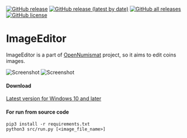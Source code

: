 [![GitHub release](https://img.shields.io/github/release/opennumismat/ImageEditor.svg)](https://github.com/opennumismat/ImageEditor/releases/)
[![GitHub release (latest by date)](https://img.shields.io/github/downloads/opennumismat/ImageEditor/latest/total.svg)](https://hanadigital.github.io/grev/?user=OpenNumismat&repo=ImageEditor)
[![GitHub all releases](https://img.shields.io/github/downloads/opennumismat/ImageEditor/total.svg)](https://hanadigital.github.io/grev/?user=OpenNumismat&repo=ImageEditor)
[![GitHub license](https://img.shields.io/github/license/opennumismat/ImageEditor.svg)](https://github.com/opennumismat/ImageEditor/blob/master/LICENSE)
 
# ImageEditor

ImageEditor is a part of [OpenNumismat](http://opennumismat.github.io/) project, so it aims to edit coins images.

![Screenshot](https://opennumismat.github.io/images/imageEdit.png)
![Screenshot](https://opennumismat.github.io/images/imageEdit1.png)

#### Download
[Latest version for Windows 10 and later](https://github.com/OpenNumismat/ImageEditor/releases/latest)

#### For run from source code
    pip3 install -r requirements.txt
    python3 src/run.py [<image_file_name>]
